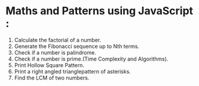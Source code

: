 # Maths and Patterns using JavaScript :

1. Calculate the factorial of a number.
2. Generate the Fibonacci sequence up to Nth terms.
3. Check if a number is palindrome.
4. Check if a number is prime.(Time Complexity and Algorithms).
5. Print Hollow Square Pattern.
6. Print a right angled trianglepattern of asterisks.
7. Find the LCM of two numbers.